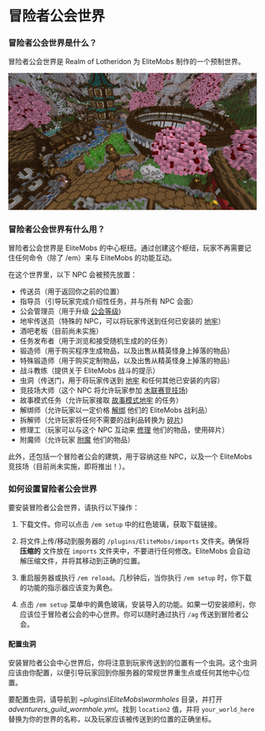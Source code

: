 # 冒险者公会世界

### 冒险者公会世界是什么？

冒险者公会世界是 Realm of Lotheridon 为 EliteMobs 制作的一个预制世界。

![ag_pic_1.jpg](../../../img/wiki/ag_pic_1.jpg)

### 冒险者公会世界有什么用？

冒险者公会世界是 EliteMobs 的中心枢纽。通过创建这个枢纽，玩家不再需要记住任何命令（除了 /em）来与 EliteMobs 的功能互动。

在这个世界里，以下 NPC 会被预先放置：

- 传送员（用于返回你之前的位置）
- 指导员（引导玩家完成介绍性任务，并与所有 NPC 会面）
- 公会管理员（用于升级 [公会等级]($language$/elitemobs/understanding_the_basics_of_elitemobs.md&section=step-2:-discovering-the-economy))
- 地牢传送员（特殊的 NPC，可以将玩家传送到任何已安装的 [地牢]($language$/elitemobs/dungeons.md)）
- 酒吧老板（目前尚未实施）
- 任务发布者（用于浏览和接受随机生成的的任务）
- 锻造师（用于购买程序生成物品，以及出售从精英怪身上掉落的物品）
- 特殊锻造师（用于购买定制物品，以及出售从精英怪身上掉落的物品）
- 战斗教练（提供关于 EliteMobs 战斗的提示）
- 虫洞（传送门，用于将玩家传送到 [地牢]($language$elitemobs/dungeons.md) 和任何其他已安装的内容）
- 竞技场大师（这个 NPC 将允许玩家参加 [木联赛竞技场]($language$elitemobs/understanding_the_basics_of_elitemobs.md&section=arenas))
- 故事模式任务（允许玩家接取 [故事模式地牢](www.magmaguy.com) 的任务）
- 解绑师（允许玩家以一定价格 [解绑]($language$/elitemobs/item_upgrade_system.md&section=unbinding-items) 他们的 EliteMobs 战利品）
- 拆解师（允许玩家将任何不需要的战利品转换为 [碎片]($language$/elitemobs/item_upgrade_system.md&section=scrapping-items))
- 修理工（玩家可以与这个 NPC 互动来 [修理]($language$/elitemobs/item_upgrade_system.md&section=repairing-elite-items) 他们的物品，使用碎片）
- 附魔师（允许玩家 [附魔]($language$/elitemobs/item_upgrade_system.md&section=enchanting-elite-items) 他们的物品）

此外，还包括一个冒险者公会的建筑，用于容纳这些 NPC，以及一个 EliteMobs 竞技场（目前尚未实施，即将推出！）。

### 如何设置冒险者公会世界

要安装冒险者公会世界，请执行以下操作：

1. 下载文件。你可以点击 `/em setup` 中的红色玻璃，获取下载链接。

2. 将文件上传/移动到服务器的 `/plugins/EliteMobs/imports` 文件夹。确保将 **压缩的** 文件放在 `imports` 文件夹中，不要进行任何修改。EliteMobs 会自动解压缩文件，并将其移动到正确的位置。

3. 重启服务器或执行 `/em reload`。几秒钟后，当你执行 `/em setup` 时，你下载的功能的指示器应该变为黄色。

4. 点击 `/em setup` 菜单中的黄色玻璃，安装导入的功能。如果一切安装顺利，你应该位于冒险者公会的中心世界。你可以随时通过执行 `/ag` 传送到冒险者公会。

#### 配置虫洞

安装冒险者公会中心世界后，你将注意到玩家传送到的位置有一个虫洞。这个虫洞应该由你配置，以便引导玩家回到你服务器的常规世界重生点或任何其他中心位置。

要配置虫洞，请导航到 *~plugins\EliteMobs\wormholes* 目录，并打开 *adventurers_guild_wormhole.yml*。找到 `location2` 值，并将 `your_world_here` 替换为你的世界的名称，以及玩家应该被传送到的位置的正确坐标。


